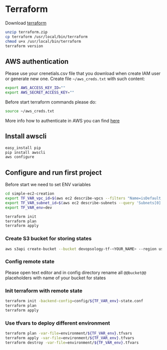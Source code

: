 # Terraform

Download [terraform](https://www.terraform.io/downloads.html)

```bash
unzip terraform.zip
cp terraform /usr/local/bin/terraform
chmod u+x /usr/local/bin/terraform
terraform version
```

## AWS authentication

Please use your crenetials.csv file that you download when create IAM user or generate
new one.
Create file `~/aws_creds.txt` with such content:

```bash
export AWS_ACCESS_KEY_ID=""
export AWS_SECRET_ACCESS_KEY=""
```

Before start terraform commands please do:

```bash
source ~/aws_creds.txt
```

More info how to authenticate in AWS you can find [here](https://www.terraform.io/docs/providers/aws/index.html#authentication)

## Install awscli

```bash
easy_install pip
pip install awscli
aws configure
```

## Configure and run first project

Before start we need to set ENV variables
```bash
cd simple-ec2-creation
export TF_VAR_vpc_id=$(aws ec2 describe-vpcs --filters "Name=isDefault, Values=true" --query 'Vpcs[*].{id:VpcId}' --output text --region us-east-1)
export TF_VAR_subnet_id=$(aws ec2 describe-subnets --query 'Subnets[0].{id:SubnetId}' --output text --region us-east-1)
export TF_VAR_env=dev
```

```bash
terraform init
terraform plan
terraform apply
```

### Create S3 bucket for storing states

```bash
aws s3api create-bucket --bucket devopsology-tf-<YOUR_NAME> --region us-east-1
```

### Config remote state
Please open text editor and in config directory rename all `@@bucket@@` placeholders with name of your bucket for states

### Init terraform with remote state

```bash
terraform init -backend-config=config/${TF_VAR_env}-state.conf
terraform plan
terraform apply
```

### Use tfvars to deploy different environment

```bash
terraform plan -var-file=environment/${TF_VAR_env}.tfvars
terraform apply -var-file=environment/${TF_VAR_env}.tfvars
terraform destroy -var-file=environment/${TF_VAR_env}.tfvars
```